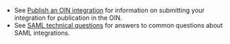 * See [Publish an OIN integration](https://developer.okta.com/docs/guides/submit-app-overview/) for information on submitting your integration for publication in the OIN.
* See [SAML technical questions](https://developer.okta.com/docs/concepts/saml/faqs/) for answers to common questions about SAML integrations.